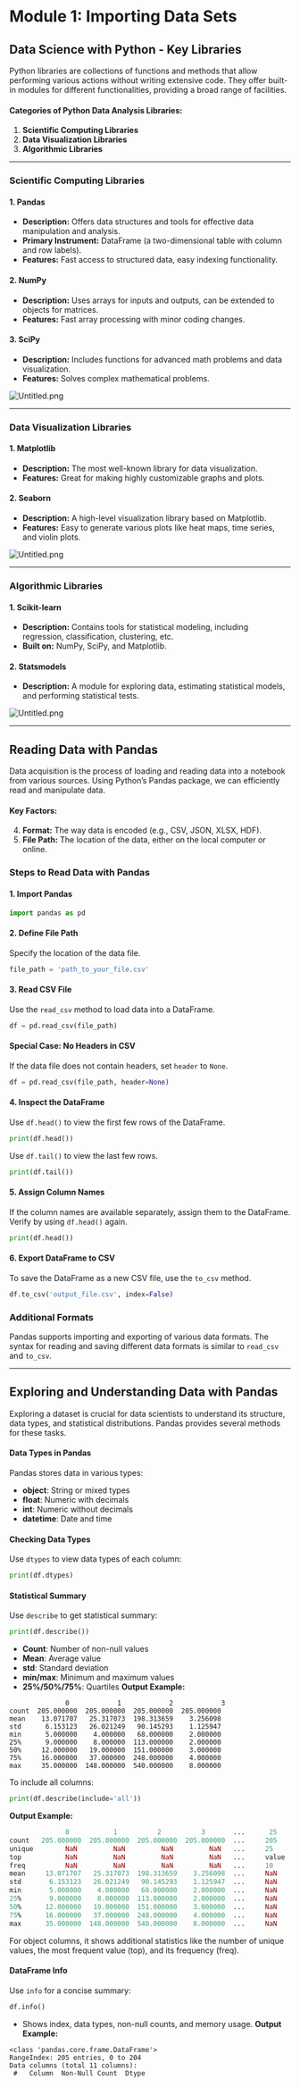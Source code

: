 

# Module 1: Importing Data Sets
## Data Science with Python - Key Libraries
Python libraries are collections of functions and methods that allow performing various actions without writing extensive code. They offer built-in modules for different functionalities, providing a broad range of facilities.
#### Categories of Python Data Analysis Libraries:
1. **Scientific Computing Libraries**
2. **Data Visualization Libraries**
3. **Algorithmic Libraries**

___
### Scientific Computing Libraries
#### 1. **Pandas**
- **Description:** Offers data structures and tools for effective data manipulation and analysis.
- **Primary Instrument:** DataFrame (a two-dimensional table with column and row labels).
- **Features:** Fast access to structured data, easy indexing functionality.
#### 2. **NumPy**
- **Description:** Uses arrays for inputs and outputs, can be extended to objects for matrices.
- **Features:** Fast array processing with minor coding changes.
#### 3. **SciPy**
- **Description:** Includes functions for advanced math problems and data visualization.
- **Features:** Solves complex mathematical problems.

![Untitled.png](https://prod-files-secure.s3.us-west-2.amazonaws.com/03e82b26-cccb-4906-bb56-adabcbdc0655/997ac361-58a8-4f04-bb0f-79fea4baa761/Untitled.png?X-Amz-Algorithm=AWS4-HMAC-SHA256&X-Amz-Content-Sha256=UNSIGNED-PAYLOAD&X-Amz-Credential=ASIAZI2LB46625ZADVZ6%2F20250207%2Fus-west-2%2Fs3%2Faws4_request&X-Amz-Date=20250207T231340Z&X-Amz-Expires=3600&X-Amz-Security-Token=IQoJb3JpZ2luX2VjEGYaCXVzLXdlc3QtMiJHMEUCICmHW%2F8G%2FTbJMHFgwDg7o1ZvG3VAMHqI4v9LtoHnZLMwAiEAlPX%2FqIGySwdc0%2FAabMeZwDCfKGlUAI9n7MlNWsiVxQkq%2FwMIfxAAGgw2Mzc0MjMxODM4MDUiDBcMb24IIq%2FHGv9SzircAzxEKGrH%2FJeHlpDcF%2BdFDJ712FQAVkTCj8QxtKfcZtjItIBr%2FZ%2F%2FE3U8hU%2BccDJ9SP4lctRMj5n8nom%2BWTDxamZvWqvrkjSP1NUiANaeyZZ278lnBHRgl%2BFep0pee1iOjvJO9%2FsQDAuWnWABUjJ6hXYrs5BDbk2%2BnruYy2L4Jl0D1ixgRgIOGARa7in4fQumnfX7M9zXhNdTmKwSGqTZId0VWD0tbq8h6Us0w20kFZtgud5teHuPGR9N9r1J9ld9ro8WxrAZIi3EVL7ERQkVIlm3yI2fwnSppIYq5a5LNu2xi%2FZpFkRf%2BtaQk85Q1cpMiVAmD61aZRL%2BPKRrDP0IdYwqnJEfrt6oFy6ZwQZt1OHCbfydeCjqhpVOQbG0n6sj4DPy0MqvcRchu7i9zleQJjXAC00ott9H0pnMMeNbVXGO%2FKHfHjVF5hNqXRgy%2FBzBVxK1iw9qw0zMXrZeDi4a02S3bs3OHS9sDxD5fBNUc6nzMRJ7e8Lak0mEbSbAFIQbqfY5WkizzeAgxEFiuZG%2FYxGE69wVoeqfE0lJYiqC6GcYeLVolk%2BR1ldsTv13KrM15%2FQG%2BLhdAZcPh%2Bc%2FR4SOUZ9gfQt4TktyqF32LoZfuXx6rZGrqXBjNU6O4j8PMJj%2Bmb0GOqUB5CChgtBoYPRECpScF2eNv5rwCfhGGmNEKAC%2BqsVowfCOWafHurL6EKltu5IQP%2FGQzcoPj15kz171N5udLpWioaUPZdhMgiOpG%2FHFSVFQGouwFkL38CtIQJrzFBk0sF%2BwLWcQgEm7VcL1CyDrEiOo95gqoA6cNbBsq7IusqYe%2BwzTtg8Jd5nSe7nM%2FLgJOG%2FVnlLLI%2Bhc0SahG%2FjWrh%2FpbpSSsG3x&X-Amz-Signature=74c1c805e4424411a536dbf020713371502a710bcba30e31e9db57a2db1253a4&X-Amz-SignedHeaders=host&x-id=GetObject)
___
### Data Visualization Libraries
#### 1. **Matplotlib**
- **Description:** The most well-known library for data visualization.
- **Features:** Great for making highly customizable graphs and plots.
#### 2. **Seaborn**
- **Description:** A high-level visualization library based on Matplotlib.
- **Features:** Easy to generate various plots like heat maps, time series, and violin plots.

![Untitled.png](https://prod-files-secure.s3.us-west-2.amazonaws.com/03e82b26-cccb-4906-bb56-adabcbdc0655/733d1e42-5a53-4fd8-90c1-3d85254369a6/Untitled.png?X-Amz-Algorithm=AWS4-HMAC-SHA256&X-Amz-Content-Sha256=UNSIGNED-PAYLOAD&X-Amz-Credential=ASIAZI2LB466SVICYKFV%2F20250207%2Fus-west-2%2Fs3%2Faws4_request&X-Amz-Date=20250207T231339Z&X-Amz-Expires=3600&X-Amz-Security-Token=IQoJb3JpZ2luX2VjEGYaCXVzLXdlc3QtMiJGMEQCIDVim%2FBg923oYYUxX4hv%2B%2B6Zxws%2FtyN1%2Bg2puFGGDF7aAiBM4bDl36TjaHfyxyQuo3ewT2n0L0iDVNKp45p5EihY7ir%2FAwh%2FEAAaDDYzNzQyMzE4MzgwNSIMM04LLAUCfjueqhoRKtwD47R6aDz0TT1GJr%2F2iUOO1PA4GBm6hJIYCTWDV5dlgXJ0s25EYLIr94U13y6msJW5oSv3aGuEmmlycbKF8AbjmmdtoXy81PUNsPCrFk8JqT%2F%2FVXzzfuFBhTCGInor0kHwUnhkmeA1vxyAm8798uxR9vIyPaw5TQGkzTPm4BQDaaWrEbBjWwlJB0vGiNDMOCrxRRLCozl8U3iwYQZmcPTAkYxKluIA2mEnxVa270frxLHs33bw5%2F0ehY8qqDxtN8K2PtyNgOUK5AveKNk9obWEf%2FzdROqaUzKL%2Fo0tlCoGvYBcVT0%2F4vBCd%2BmCaZNkXvnLwpQdFTjA%2FBBCnVg5RP%2F4qD5xFEuMw749qjgU7xe0HioJwGVXkEoPx1P%2FhEZmHHzDgrclzR233QFaU1Xw6yMMszeAAbK90uH739HDWSnxs3Hm0OmU3opSv5wHHoDnRF%2Bp%2BYqzriIifo2ZU1B8icHp6iy%2BlKsfx44mCgoOv8kg1V5kAVLTeWpjRmC%2F5USiiMcsSlGWdB%2Fx9I6MvMTT8BOqHFiZVbqt1uIDs%2Bnuvnbq40uMxd1jHkp%2Fjm0YoPyMQVF8GKjdj3DaJGlkDcjVnc6DDpdM9YLLLDrSzdfR8ObCUGLoHvCV2BagiGqDLOcwqP6ZvQY6pgECGsCETqI3D0TkhVyIT%2BTLGSEAvJJ0i%2FbXIhEMvmADJ42cb4UQc7yOTzU%2BRTT1f3rnk91egWzO6%2FB9EpRIoRUYmLMPd5WNQyb1bmPZKty6l7YZkg%2B7xb8%2BKiaMNqONR0CGb5mSbjsjVuCpqiJ2mw5EcYsPRem696iJ7jWUzaI%2BYfXQ8uEq2cPeYZ5U%2BCr6ShS7lHZda2BeqgWHH8EBhK1TeQkTKSlj&X-Amz-Signature=a6923a4d121a1df829213f76bb0e6b097b58d19d4066299a940179ca3d566116&X-Amz-SignedHeaders=host&x-id=GetObject)
___
### Algorithmic Libraries
#### 1. **Scikit-learn**
- **Description:** Contains tools for statistical modeling, including regression, classification, clustering, etc.
- **Built on:** NumPy, SciPy, and Matplotlib.
#### 2. **Statsmodels**
- **Description:** A module for exploring data, estimating statistical models, and performing statistical tests.

![Untitled.png](https://prod-files-secure.s3.us-west-2.amazonaws.com/03e82b26-cccb-4906-bb56-adabcbdc0655/c62885f5-417d-4179-834f-d68f8f2bdf39/Untitled.png?X-Amz-Algorithm=AWS4-HMAC-SHA256&X-Amz-Content-Sha256=UNSIGNED-PAYLOAD&X-Amz-Credential=ASIAZI2LB466SVICYKFV%2F20250207%2Fus-west-2%2Fs3%2Faws4_request&X-Amz-Date=20250207T231339Z&X-Amz-Expires=3600&X-Amz-Security-Token=IQoJb3JpZ2luX2VjEGYaCXVzLXdlc3QtMiJGMEQCIDVim%2FBg923oYYUxX4hv%2B%2B6Zxws%2FtyN1%2Bg2puFGGDF7aAiBM4bDl36TjaHfyxyQuo3ewT2n0L0iDVNKp45p5EihY7ir%2FAwh%2FEAAaDDYzNzQyMzE4MzgwNSIMM04LLAUCfjueqhoRKtwD47R6aDz0TT1GJr%2F2iUOO1PA4GBm6hJIYCTWDV5dlgXJ0s25EYLIr94U13y6msJW5oSv3aGuEmmlycbKF8AbjmmdtoXy81PUNsPCrFk8JqT%2F%2FVXzzfuFBhTCGInor0kHwUnhkmeA1vxyAm8798uxR9vIyPaw5TQGkzTPm4BQDaaWrEbBjWwlJB0vGiNDMOCrxRRLCozl8U3iwYQZmcPTAkYxKluIA2mEnxVa270frxLHs33bw5%2F0ehY8qqDxtN8K2PtyNgOUK5AveKNk9obWEf%2FzdROqaUzKL%2Fo0tlCoGvYBcVT0%2F4vBCd%2BmCaZNkXvnLwpQdFTjA%2FBBCnVg5RP%2F4qD5xFEuMw749qjgU7xe0HioJwGVXkEoPx1P%2FhEZmHHzDgrclzR233QFaU1Xw6yMMszeAAbK90uH739HDWSnxs3Hm0OmU3opSv5wHHoDnRF%2Bp%2BYqzriIifo2ZU1B8icHp6iy%2BlKsfx44mCgoOv8kg1V5kAVLTeWpjRmC%2F5USiiMcsSlGWdB%2Fx9I6MvMTT8BOqHFiZVbqt1uIDs%2Bnuvnbq40uMxd1jHkp%2Fjm0YoPyMQVF8GKjdj3DaJGlkDcjVnc6DDpdM9YLLLDrSzdfR8ObCUGLoHvCV2BagiGqDLOcwqP6ZvQY6pgECGsCETqI3D0TkhVyIT%2BTLGSEAvJJ0i%2FbXIhEMvmADJ42cb4UQc7yOTzU%2BRTT1f3rnk91egWzO6%2FB9EpRIoRUYmLMPd5WNQyb1bmPZKty6l7YZkg%2B7xb8%2BKiaMNqONR0CGb5mSbjsjVuCpqiJ2mw5EcYsPRem696iJ7jWUzaI%2BYfXQ8uEq2cPeYZ5U%2BCr6ShS7lHZda2BeqgWHH8EBhK1TeQkTKSlj&X-Amz-Signature=9f973c5ea816f945a3344a16ac0ec5f85c2c909a8a7eeb062d5ba255b448eb10&X-Amz-SignedHeaders=host&x-id=GetObject)
___
## Reading Data with Pandas
Data acquisition is the process of loading and reading data into a notebook from various sources. Using Python’s Pandas package, we can efficiently read and manipulate data.
#### Key Factors:
4. **Format:** The way data is encoded (e.g., CSV, JSON, XLSX, HDF).
5. **File Path:** The location of the data, either on the local computer or online.
### Steps to Read Data with Pandas
#### 1. **Import Pandas**
```python
import pandas as pd
```
#### 2. **Define File Path**
Specify the location of the data file.
```python
file_path = 'path_to_your_file.csv'
```
#### 3. **Read CSV File**
Use the `read_csv` method to load data into a DataFrame.
```python
df = pd.read_csv(file_path)
```
#### Special Case: No Headers in CSV
If the data file does not contain headers, set `header` to `None`.
```python
df = pd.read_csv(file_path, header=None)
```
#### 4. **Inspect the DataFrame**
Use `df.head()` to view the first few rows of the DataFrame.
```python
print(df.head())
```
Use `df.tail()` to view the last few rows.
```python
print(df.tail())
```
#### 5. **Assign Column Names**
If the column names are available separately, assign them to the DataFrame.
Verify by using `df.head()` again.
```python
print(df.head())
```
#### 6. **Export DataFrame to CSV**
To save the DataFrame as a new CSV file, use the `to_csv` method.
```python
df.to_csv('output_file.csv', index=False)
```
### Additional Formats
Pandas supports importing and exporting of various data formats. The syntax for reading and saving different data formats is similar to `read_csv` and `to_csv`.
___
## Exploring and Understanding Data with Pandas
Exploring a dataset is crucial for data scientists to understand its structure, data types, and statistical distributions. Pandas provides several methods for these tasks.
#### Data Types in Pandas
Pandas stores data in various types:
- **object**: String or mixed types
- **float**: Numeric with decimals
- **int**: Numeric without decimals
- **datetime**: Date and time
#### Checking Data Types
Use `dtypes` to view data types of each column:
```python
print(df.dtypes)
```
#### Statistical Summary
Use `describe` to get statistical summary:
```python
print(df.describe())
```
- **Count**: Number of non-null values
- **Mean**: Average value
- **std**: Standard deviation
- **min/max**: Minimum and maximum values
- **25%/50%/75%**: Quartiles
**Output Example:**
```plain text
              0            1            2            3
count  205.000000  205.000000  205.000000  205.000000
mean    13.071707   25.317073  198.313659    3.256098
std      6.153123   26.021249   90.145293    1.125947
min      5.000000    4.000000   68.000000    2.000000
25%      9.000000    8.000000  113.000000    2.000000
50%     12.000000   19.000000  151.000000    3.000000
75%     16.000000   37.000000  248.000000    4.000000
max     35.000000  148.000000  540.000000    8.000000
```
To include all columns:
```python
print(df.describe(include='all'))
```
**Output Example:**
```r
              0           1          2          3       ...      25       26       27
count   205.000000  205.000000  205.000000  205.000000  ...     205      205      205
unique        NaN         NaN         NaN         NaN   ...     25       25       25
top           NaN         NaN         NaN         NaN   ...     value    value    value
freq          NaN         NaN         NaN         NaN   ...     10       10       10
mean     13.071707   25.317073  198.313659    3.256098  ...     NaN      NaN      NaN
std       6.153123   26.021249   90.145293    1.125947  ...     NaN      NaN      NaN
min       5.000000    4.000000   68.000000    2.000000  ...     NaN      NaN      NaN
25%       9.000000    8.000000  113.000000    2.000000  ...     NaN      NaN      NaN
50%      12.000000   19.000000  151.000000    3.000000  ...     NaN      NaN      NaN
75%      16.000000   37.000000  248.000000    4.000000  ...     NaN      NaN      NaN
max      35.000000  148.000000  540.000000    8.000000  ...     NaN      NaN      NaN
```
For object columns, it shows additional statistics like the number of unique values, the most frequent value (top), and its frequency (freq).
#### DataFrame Info
Use `info` for a concise summary:
```python
df.info()
```
- Shows index, data types, non-null counts, and memory usage.
**Output Example:**
```less
<class 'pandas.core.frame.DataFrame'>
RangeIndex: 205 entries, 0 to 204
Data columns (total 11 columns):
 #   Column  Non-Null Count  Dtype

